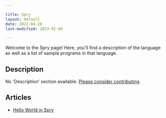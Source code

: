 ```yaml
---

title: Spry
layout: default
date: 2022-04-28
last-modified: 2023-01-08

---
```


Welcome to the Spry page! Here, you'll find a description of the language as well as a list of sample programs in that language.

## Description

No 'Description' section available. [Please consider contributing](https://github.com/TheRenegadeCoder/sample-programs-website).

## Articles

- [Hello World in Spry](https://sampleprograms.io/projects/hello-world/spry)